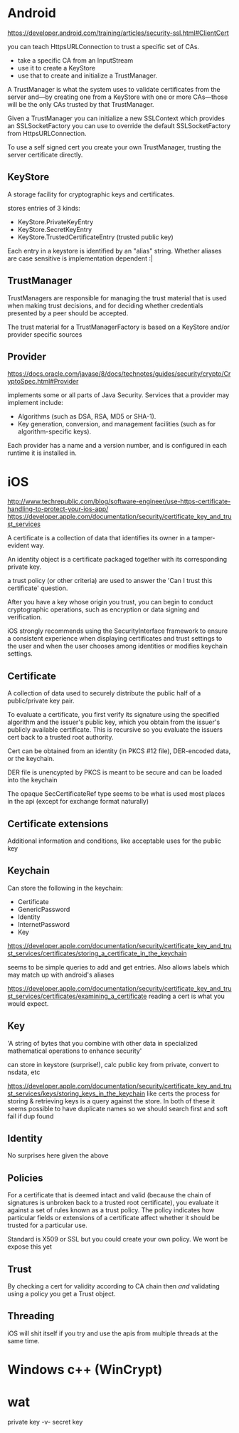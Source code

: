 # Android

https://developer.android.com/training/articles/security-ssl.html#ClientCert

you can teach HttpsURLConnection to trust a specific set of CAs.
- take a specific CA from an InputStream
- use it to create a KeyStore
- use that to create and initialize a TrustManager.

A TrustManager is what the system uses to validate certificates from
the server and—by creating one from a KeyStore with one or more
CAs—those will be the only CAs trusted by that TrustManager.

Given a TrustManager you can initialize a new SSLContext which
provides an SSLSocketFactory you can use to override the default
SSLSocketFactory from HttpsURLConnection.

To use a self signed cert you create your own TrustManager, trusting
the server certificate directly.

## KeyStore

A storage facility for cryptographic keys and certificates.

stores entries of 3 kinds:
- KeyStore.PrivateKeyEntry
- KeyStore.SecretKeyEntry
- KeyStore.TrustedCertificateEntry (trusted public key)

Each entry in a keystore is identified by an "alias" string.
Whether aliases are case sensitive is implementation dependent :|


## TrustManager

TrustManagers are responsible for managing the trust material that is
used when making trust decisions, and for deciding whether credentials
presented by a peer should be accepted.

The trust material for a TrustManagerFactory is based on a KeyStore
and/or provider specific sources

## Provider

https://docs.oracle.com/javase/8/docs/technotes/guides/security/crypto/CryptoSpec.html#Provider

implements some or all parts of Java Security. Services that
a provider may implement include:

- Algorithms (such as DSA, RSA, MD5 or SHA-1).
- Key generation, conversion, and management facilities (such as for
  algorithm-specific keys).

Each provider has a name and a version number, and is configured in
each runtime it is installed in.

# iOS
http://www.techrepublic.com/blog/software-engineer/use-https-certificate-handling-to-protect-your-ios-app/
https://developer.apple.com/documentation/security/certificate_key_and_trust_services

A certificate is a collection of data that identifies its owner in a
tamper-evident way.

An identity object is a certificate packaged together with its
corresponding private key.

a trust policy (or other criteria) are used to answer the 'Can I trust
this certificate' question.

After you have a key whose origin you trust, you can begin to conduct
cryptographic operations, such as encryption or data signing and
verification.

iOS strongly recommends using the SecurityInterface framework to
ensure a consistent experience when displaying certificates and trust
settings to the user and when the user chooses among identities or
modifies keychain settings.

## Certificate

A collection of data used to securely distribute the public half of a public/private key pair.

To evaluate a certificate, you first verify its signature using the
specified algorithm and the issuer's public key, which you obtain from
the issuer's publicly available certificate. This is recursive so you
evaluate the issuers cert back to a trusted root authority.

Cert can be obtained from an identity (in PKCS #12 file), DER-encoded data, or the keychain.

DER file is unencypted by PKCS is meant to be secure and can be loaded into the keychain

The opaque SecCertificateRef type seems to be what is used most places in the api (except for exchange format naturally)

## Certificate extensions

Additional information and conditions, like acceptable uses for the public key

## Keychain

Can store the following in the keychain:
- Certificate
- GenericPassword
- Identity
- InternetPassword
- Key

https://developer.apple.com/documentation/security/certificate_key_and_trust_services/certificates/storing_a_certificate_in_the_keychain

seems to be simple queries to add and get entries. Also allows labels
which may match up with android's aliases

https://developer.apple.com/documentation/security/certificate_key_and_trust_services/certificates/examining_a_certificate
reading a cert is what you would expect.

## Key

'A string of bytes that you combine with other data in specialized mathematical operations to enhance security'

can store in keystore (surprise!), calc public key from private, convert to nsdata, etc

https://developer.apple.com/documentation/security/certificate_key_and_trust_services/keys/storing_keys_in_the_keychain
like certs the process for storing & retrieving keys is a query
against the store. In both of these it seems possible to have
duplicate names so we should search first and soft fail if dup found

## Identity

No surprises here given the above

## Policies

For a certificate that is deemed intact and valid (because the chain
of signatures is unbroken back to a trusted root certificate), you
evaluate it against a set of rules known as a trust policy. The policy
indicates how particular fields or extensions of a certificate affect
whether it should be trusted for a particular use.

Standard is X509 or SSL but you could create your own policy. We wont
be expose this yet

## Trust

By checking a cert for validity according to CA chain then *and*
validating using a policy you get a Trust object.

## Threading

iOS will shit itself if you try and use the apis from multiple threads
at the same time.

# Windows c++ (WinCrypt)

# wat

private key -v- secret key
